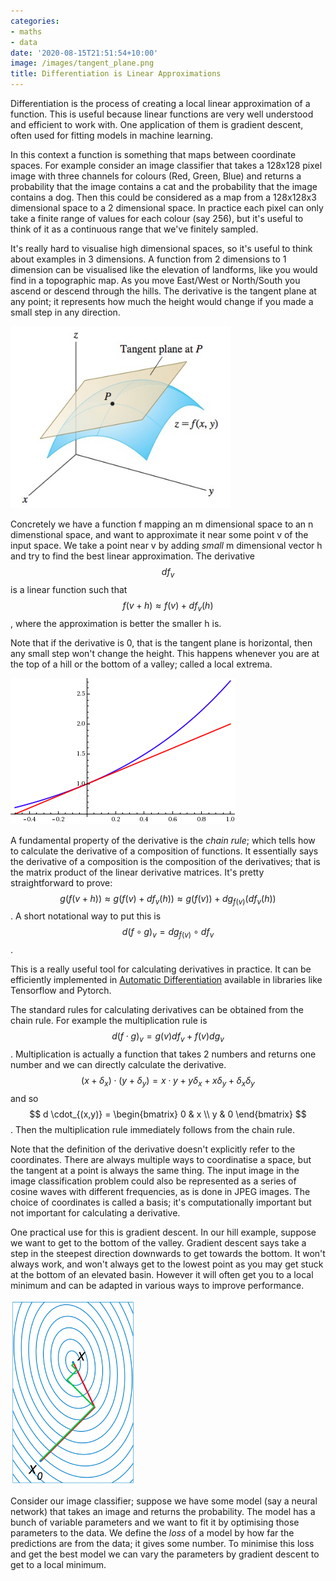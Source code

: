 ```yaml
---
categories:
- maths
- data
date: '2020-08-15T21:51:54+10:00'
image: /images/tangent_plane.png
title: Differentiation is Linear Approximations
---
```


Differentiation is the process of creating a local linear approximation of a function.
This is useful because linear functions are very well understood and efficient to work with.
One application of them is gradient descent, often used for fitting models in machine learning.

In this context a function is something that maps between coordinate spaces.
For example consider an image classifier that takes a 128x128 pixel image with three channels for colours (Red, Green, Blue) and returns a probability that the image contains a cat and the probability that the image contains a dog.
Then this could be considered as a map from a 128x128x3 dimensional space to a 2 dimensional space.
In practice each pixel can only take a finite range of values for each colour (say 256), but it's useful to think of it as a continuous range that we've finitely sampled.

It's really hard to visualise high dimensional spaces, so it's useful to think about examples in 3 dimensions.
A function from 2 dimensions to 1 dimension can be visualised like the elevation of landforms, like you would find in a topographic map.
As you move East/West or North/South you ascend or descend through the hills.
The derivative is the tangent plane at any point; it represents how much the height would change if you made a small step in any direction.

![Plane tangent to a curve](/images/tangent_plane.png)

Concretely we have a function f mapping an m dimensional space to an n dimenstional space, and want to approximate it near some point v of the input space.
We take a point near v by adding *small* m dimensional vector h and try to find the best linear approximation.
The derivative $$ df_v $$ is a linear function such that  $$ f(v + h) \approx f(v) + df_v(h) $$, where the approximation is better the smaller h is.

Note that if the derivative is 0, that is the tangent plane is horizontal, then any small step won't change the height.
This happens whenever you are at the top of a hill or the bottom of a valley; called a local extrema.

![Linear approximation of exp](/images/linear_approximation.png)

A fundamental property of the derivative is the *chain rule*; which tells how to calculate the derivative of a composition of functions.
It essentially says the derivative of a composition is the composition of the derivatives; that is the matrix product of the linear derivative matrices.
It's pretty straightforward to prove: $$ g(f(v + h)) \approx g(f(v) + df_v(h)) \approx g(f(v)) + dg_{f(v)}(df_v(h)) $$.
A short notational way to put this is $$ d(f\circ g)_{v} = dg_{f(v)} \circ df_v $$.

This is a really useful tool for calculating derivatives in practice.
It can be efficiently implemented in [Automatic Differentiation](https://en.wikipedia.org/wiki/Automatic_differentiation) available in libraries like Tensorflow and Pytorch.

The standard rules for calculating derivatives can be obtained from the chain rule.
For example the multiplication rule is $$ d(f \cdot g)_v = g(v) df_v + f(v) dg_v $$.
Multiplication is actually a function that takes 2 numbers and returns one number and we can directly calculate the derivative.
$$ (x + \delta_x) \cdot (y + \delta_y) = x \cdot y + y \delta_x + x \delta_y + \delta_x \delta_y $$ and so $$ d \cdot_{(x,y)} = \begin{bmatrix}
0 &  x \\
y & 0
\end{bmatrix} $$.
Then the multiplication rule immediately follows from the chain rule.

Note that the definition of the derivative doesn't explicitly refer to the coordinates.
There are always multiple ways to coordinatise a space, but the tangent at a point is always the same thing. 
The input image in the image classification problem could also be represented as a series of cosine waves with different frequencies, as is done in JPEG images.
The choice of coordinates is called a basis; it's computationally important but not important for calculating a derivative.

One practical use for this is gradient descent.
In our hill example, suppose we want to get to the bottom of the valley.
Gradient descent says take a step in the steepest direction downwards to get towards the bottom.
It won't always work, and won't always get to the lowest point as you may get stuck at the bottom of an elevated basin.
However it will often get you to a local minimum and can be adapted in various ways to improve performance.

<img src="/images/gradient_descent.svg" alt="Gradient Descent" width="200"/>

Consider our image classifier; suppose we have some model (say a neural network) that takes an image and returns the probability.
The model has a bunch of variable parameters and we want to fit it by optimising those parameters to the data.
We define the *loss* of a model by how far the predictions are from the data; it gives some number.
To minimise this loss and get the best model we can vary the parameters by gradient descent to get to a local minimum.
